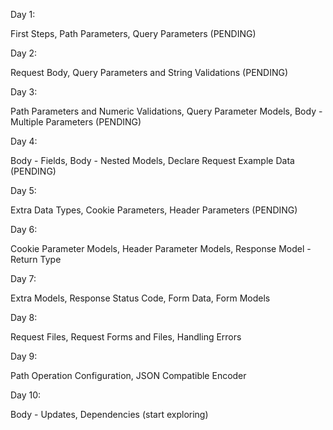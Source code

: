 Day 1:

First Steps, Path Parameters, Query Parameters (PENDING)

Day 2:

Request Body, Query Parameters and String Validations (PENDING)

Day 3:

Path Parameters and Numeric Validations, Query Parameter Models, Body - Multiple Parameters (PENDING)

Day 4:

Body - Fields, Body - Nested Models,
Declare Request Example Data (PENDING)

Day 5:

Extra Data Types, Cookie Parameters, Header Parameters (PENDING)

Day 6:

Cookie Parameter Models, Header Parameter Models, Response Model - Return Type

Day 7:

Extra Models, Response Status Code, Form Data, Form Models

Day 8:

Request Files, Request Forms and Files, Handling Errors

Day 9:

Path Operation Configuration, JSON Compatible Encoder

Day 10:

Body - Updates, Dependencies (start exploring)